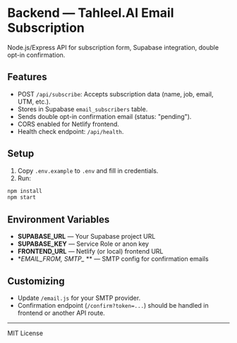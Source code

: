 # Backend — Tahleel.AI Email Subscription

Node.js/Express API for subscription form, Supabase integration, double opt-in confirmation.

## Features

- POST `/api/subscribe`: Accepts subscription data (name, job, email, UTM, etc.).
- Stores in Supabase `email_subscribers` table.
- Sends double opt-in confirmation email (status: "pending").
- CORS enabled for Netlify frontend.
- Health check endpoint: `/api/health`.

## Setup

1. Copy `.env.example` to `.env` and fill in credentials.
2. Run:

```bash
npm install
npm start
```

## Environment Variables

- **SUPABASE_URL** — Your Supabase project URL
- **SUPABASE_KEY** — Service Role or anon key
- **FRONTEND_URL** — Netlify (or local) frontend URL
- **EMAIL_FROM, SMTP_* ** — SMTP config for confirmation emails

## Customizing

- Update `/email.js` for your SMTP provider.
- Confirmation endpoint (`/confirm?token=...`) should be handled in frontend or another API route.

---

MIT License
